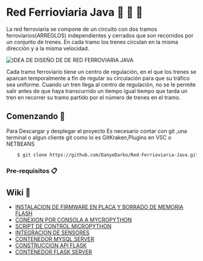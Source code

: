 # Red Ferrioviaria Java :bullettrain_front: :bullettrain_side: :light_rail: 

La red ferroviaria se compone de un circuito con dos tramos ferroviarios(ARREGLOS) independientes y cerrados que son recorridos por un conjunto de trenes. En cada tramo los trenes circulan en la misma dirección y a la misma velocidad.

![IDEA DE DISEÑO DE DE RED FERROVIARIA JAVA](https://github.com/DanyeDarko/Red-Ferrioviaria-Java/blob/master/resourses%20repo%20github/redferriovariaDISE%C3%91O.png)

Cada tramo ferroviario tiene un centro de regulación, en el que los trenes se aparcan
temporalmente a fin de regular su circulación para que su tráfico sea uniforme. Cuando
un tren llega al centro de regulación, no se le permite salir antes de que haya
transcurrido un tiempo igual tiempo que tarda un tren en recorrer su tramo partido por
el número de trenes en el tramo.

## Comenzando 🚀

Para Descargar y desplegar el proyecto Es necesario contar con git ,una terminal o algun cliente git como lo es GitKraken,Plugins en VSC o NETBEANS


```bash
    $ git clone https://github.com/DanyeDarko/Red-Ferrioviaria-Java.git
 ```

 ### Pre-requisitos 📋

## Wiki 📖
+ [INSTALACION DE FIRMWARE EN PLACA Y BORRADO DE MEMORIA FLASH](https://github.com/DanyeDarko/softhHealth#instalacion-de-firmware-en-placa-y-borrado-de-memoria-flash-)
+ [CONEXION POR CONSOLA A MYCROPYTHON](https://github.com/DanyeDarko/softhHealth#entrando-a-consola-mycropython-)
+ [SCRIPT DE CONTROL MICROPYTHON ](https://github.com/DanyeDarko/softhHealth#script-pythonscriptpy-)
+ [INTEGRACION DE SENSORES](https://github.com/DanyeDarko/softhHealth#integracion-de-sensores-)
+ [CONTENEDOR MYSQL SERVER ](https://github.com/DanyeDarko/softhHealth#contenedor-mysql-)
+ [CONSTRUCCION API FLASK](https://github.com/DanyeDarko/softhHealth#construccion-api-flask-)
+ [CONTENEDOR FLASK SERVER](https://github.com/DanyeDarko/softhHealth#contenedor-flask-server-)


